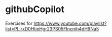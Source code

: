 # githubCopilot
Exercises for https://www.youtube.com/playlist?list=PLlrxD0HtieHgr23PS05FIncnih4dH9Na5
